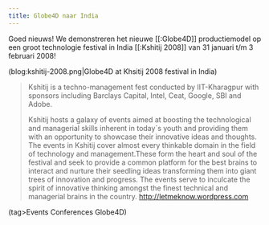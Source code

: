 ```yaml
---
title: Globe4D naar India
---
```

Goed nieuws! We demonstreren het nieuwe [[:Globe4D]] productiemodel op een groot technologie festival in India [[:Kshitij 2008]] van 31 januari t/m 3 februari 2008!

(blog:kshitij-2008.png|Globe4D at Khsitij 2008 festival in India)

<blockquote>
Kshitij is a techno-management fest conducted by IIT-Kharagpur with sponsors including Barclays Capital, Intel, Ceat, Google, SBI and Adobe.

Kshitij hosts a galaxy of events aimed at boosting the technological and managerial skills inherent in today´s youth and providing them with an opportunity to showcase their innovative ideas and thoughts. The events in Kshitij cover almost every thinkable domain in the field of technology and management.These form the heart and soul of the festival and seek to provide a common platform for the best brains to interact and nurture their seedling ideas transforming them into giant trees of innovation and progress. The events serve to inculcate the spirit of innovative thinking amongst the finest technical and managerial brains in the country. http://letmeknow.wordpress.com
</blockquote>

(tag>Events Conferences Globe4D)
